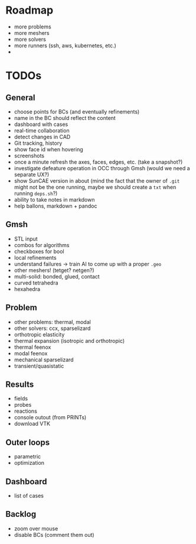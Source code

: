 # Roadmap

 * more problems
 * more meshers
 * more solvers
 * more runners (ssh, aws, kubernetes, etc.)
 * 

# TODOs

## General

 * choose points for BCs (and eventually refinements)
 * name in the BC should reflect the content
 * dashboard with cases
 * real-time collaboration
 * detect changes in CAD
 * Git tracking, history
 * show face id when hovering
 * screenshots
 * once a minute refresh the axes, faces, edges, etc. (take a snapshot?)
 * investigate defeature operation in OCC through Gmsh (would we need a separate UX?)
 * show SunCAE version in about (mind the fact that the owner of `.git` might not be the one running, maybe we should create a `txt` when running `deps.sh`?)
 * ability to take notes in markdown
 * help ballons, markdown + pandoc
 

## Gmsh

 * STL input
 * combos for algorithms
 * checkboxes for bool
 * local refinements
 * understand failures -> train AI to come up with a proper `.geo`
 * other meshers! (tetget? netgen?)
 * multi-solid: bonded, glued, contact
 * curved tetrahedra
 * hexahedra
 
## Problem

 * other problems: thermal, modal
 * other solvers: ccx, sparselizard
 * orthotropic elasticity
 * thermal expansion (isotropic and orthotropic)
 * thermal feenox
 * modal feenox
 * mechanical sparselizard
 * transient/quasistatic
 
## Results

 * fields
 * probes
 * reactions
 * console outout (from PRINTs)
 * download VTK
 
## Outer loops

 * parametric
 * optimization
 
## Dashboard

 * list of cases

## Backlog

 * zoom over mouse
 * disable BCs (comment them out)
